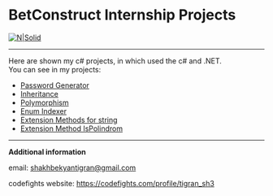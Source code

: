 # BetConstruct Internship Projects

[![N|Solid](http://totallygaming.com/sites/totallygaming/files/company/logo/betconstruct_.png)](https://www.betconstruct.com/)

----
Here are shown my c# projects, in which used the c# and .NET.  
You can see in my projects:
  
  - [Password Generator]
  - [Inheritance]
  - [Polymorphism]
  - [Enum Indexer]
  - [Extension Methods for string]
  - [Extension Method IsPolindrom]

  

----
**Additional information**

email: shakhbekyantigran@gmail.com

codefights website: https://codefights.com/profile/tigran_sh3



[Inheritance]: <https://github.com/shtigran/BetConstruct-Internship/tree/master/Inheritance%20and%20polymorphism>
[Polymorphism]: <https://github.com/shtigran/BetConstruct-Internship/tree/master/Inheritance%20and%20polymorphism>
[Password Generator]: <https://github.com/shtigran/BetConstruct-Internship/tree/master/PasswordGenerator/PasswordGenerator>
[Enum Indexer]: <https://github.com/shtigran/BetConstruct-Internship/tree/master/Enum%20Indexer>
[Extension Methods for string]: <https://github.com/shtigran/BetConstruct-Internship/tree/master/ExtensionMethods>
[Extension Method IsPolindrom]: <https://github.com/shtigran/BetConstruct-Internship/tree/master/ExtensionMethodIsPolindrom>


